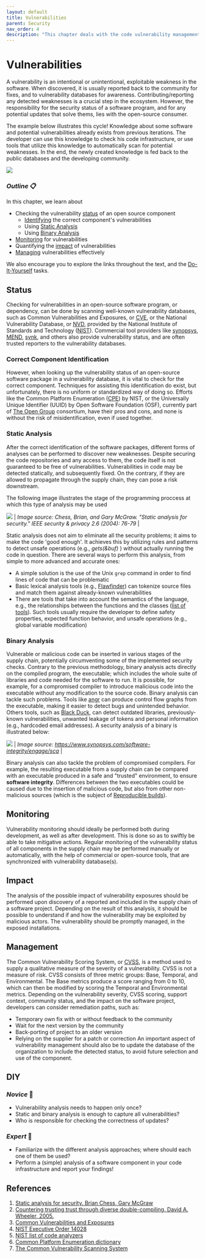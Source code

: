 ```yaml
---
layout: default
title: Vulnerabilities
parent: Security
nav_order: 4
description: "This chapter deals with the code vulnerability management"
---
```


# Vulnerabilities

A vulnerability is an intentional or unintentional, exploitable weakness in the software. When discovered, it is usually reported back to the community for fixes, and to vulnerability databases for awareness. Contributing/reporting any detected weaknesses is a crucial step in the ecosystem. However, the responsibility for the security status of a software program, and for any potential updates that solve thems, lies with the open-source consumer.

The example below illustrates this cycle! Knowledge about some software and potential vulnerabilities already exists from previous iterations. The developer can use this knowledge to check his code infrastructure, or use tools that utilize this knowledge to automatically scan for potential weaknesses. In the end, the newly created knowledge is fed back to the public databases and the developing community.

![](/img/vulnerabilities.png)

### _Outline_ 📋
In this chapter, we learn about
- Checking the vulnerability [status](#status) of an open source component
  - [Identifying](#correct-component-identification) the correct component's vulnerabilities
  - Using [Static Analysis](#static-analysis)
  - Using [Binary Analysis](#binary-analysis)
- [Monitoring](#monitoring) for vulnerabilities
- Quantifying the [impact](#impact) of vulnerabilities
- [Managing](#management) vulnerabilities effectively

We also encourage you to explore the links throughout the text, and the [Do-It-Yourself](#diy) tasks.

## Status

Checking for vulnerabilities in an open-source software program, or dependency, can be done by scanning well-known vulnerability databases, such as Common Vulnerabilities and Exposures, or [CVE](https://cve.mitre.org/), or the National Vulnerability Database, or [NVD](https://nvd.nist.gov/), provided by the National Institute of Standards and Technology ([NIST](https://www.nist.gov/)). Commercial tool providers like [synopsys](https://www.synopsys.com/), [MEND](https://www.mend.io/), [synk](https://snyk.io/), and others also provide vulnerability status, and are often trusted reporters to the vulnerability databases.

### Correct Component Identification

However, when looking up the vulnerability status of an open-source software package in a vulnerability database, it is vital to check for the correct component. Techniques for assisting this identification do exist, but unfortunately, there is no uniform or standardized way of doing so. Efforts like the Common Platform Enumeration ([CPE](https://nvd.nist.gov/products/cpe)) by NIST, or the Universally Unique Identifier (UUID) by Open Software Foundation (OSF), currently part of [The Open Group](https://www.opengroup.org/) consortium, have their pros and cons, and none is without the risk of misidentification, even if used together.

### Static Analysis

After the correct identification of the software packages, different forms of analyses can be performed to discover new weaknesses. Despite securing the code repositories and any access to them, the code itself is not guaranteed to be free of vulnerabilities. Vulnerabilities in code may be detected statically, and subsequently fixed. On the contrary, if they are allowed to propagate through the supply chain, they can pose a risk downstream.

The following image illustrates the stage of the programming proccess at which this type of analysis may be used

![](./img/static-analysis.png) |
*Image source: Chess, Brian, and Gary McGraw. "Static analysis for security." IEEE security & privacy 2.6 (2004): 76-79* |

Static analysis does not aim to eliminate all the security problems; it aims to make the code 'good enough'. It achieves this by utilizing rules and patterns to detect unsafe operations (e.g., *gets(&buf)* ) without actually running the code in question. There are several ways to perform this analysis, from simple to more advanced and accurate ones:

- A simple solution is the use of the Unix `grep` command in order to find lines of code that can be problematic
- Basic lexical analysis tools (e.g., [Flawfinder](https://dwheeler.com/flawfinder/)) can tokenize source files and match them against already-known vulnerabilities
- There are tools that take into account the semantics of the language, e.g., the relationships between the functions and the classes ([list of tools](https://www.nist.gov/itl/ssd/software-quality-group/source-code-security-analyzers)). Such tools usually require the developer to define safety properties, expected function behavior, and unsafe operations (e.g., global variable modification)

### Binary Analysis

Vulnerable or malicious code can be inserted in various stages of the supply chain, potentially circumventing some of the implemented security checks. Contrary to the previous methodology, binary analysis acts directly on the compiled program, the executable; which includes the whole suite of libraries and code needed for the software to run. It is possible, for example, for a compromised compiler to introduce malicious code into the executable without any modification to the source code.
Binary analysis can tackle such problems. Tools like [angr](https://angr.io/) can produce control flow graphs from the executable, making it easier to detect bugs and unintended behavior. Others tools, such as [Black Duck](https://www.synopsys.com/software-integrity/security-testing/software-composition-analysis/binary-analysis.html), can detect outdated libraries, previously-known vulnerabilities, unwanted leakage of tokens and personal information (e.g., hardcoded email addresses). A security analysis of a binary is illustrated below:

![](./img/risk-analysis.png) |
*Image source: https://www.synopsys.com/software-integrity/engage/sca* |

Binary analysis can also tackle the problem of compromised compilers. For example, the resulting executable from a supply chain can be compared with an executable produced in a safe and "trusted" environment, to ensure **software integrity**. Differences between the two executables could be caused due to the insertion of malicious code, but also from other non-malicious sources (which is the subject of [Reproducible builds](SSC-reproducible-builds.md)).

## Monitoring

Vulnerability monitoring should ideally be performed both during development, as well as after development. This is done so as to swiftly be able to take mitigative actions. Regular monitoring of the vulnerability status of all components in the supply chain may be performed manually or automatically, with the help of commercial or open-source tools, that are synchronized with vulnerability database(s).

## Impact

The analysis of the possible impact of vulnerability exposures should be performed upon discovery of a reported and included in the supply chain of a software project. Depending on the result of this analysis, it should be possible to understand if and how the vulnerability may be exploited by malicious actors. The vulnerability should be promptly managed, in the exposed installations.

## Management

The Common Vulnerability Scoring System, or [CVSS](https://www.first.org/cvss/), is a method used to supply a qualitative measure of the severity of a vulnerability. CVSS is not a measure of risk. CVSS consists of three metric groups: Base, Temporal, and Environmental. The Base metrics produce a score ranging from 0 to 10, which can then be modified by scoring the Temporal and Environmental metrics. Depending on the vulnerability severity, CVSS scoring, support context, community status, and the impact on the software project, developers can consider remediation paths, such as:
- Temporary own fix with or without feedback to the community
- Wait for the next version by the community
- Back-porting of project to an older version
- Relying on the supplier for a patch or correction
An important aspect of vulnerability management should also be to update the database of the organization to include the detected status, to avoid future selection and use of the component.

## DIY

### _Novice_ 👾
- Vulnerability analysis needs to happen only once?
- Static and binary analysis is enough to capture all vulnerabilities?
- Who is responsible for checking the correctness of updates?

### _Expert_ 💯
- Familiarize with the different analysis approaches; where should each one of them be used?
- Perform a (simple) analysis of a software component in your code infrastructure and report your findings!

## References


1. [Static analysis for security. Brian Chess, Gary McGraw](https://ieeexplore.ieee.org/stamp/stamp.jsp?arnumber=1366126)
2. [Countering trusting trust through diverse double-compiling. David A. Wheeler, 2005.](https://ieeexplore.ieee.org/document/1565233)
3. [Common Vulnerabilities and Exposures](https://cve.mitre.org/)
4. [NIST Executive Order 14028](https://www.nist.gov/itl/executive-order-14028-improving-nations-cybersecurity/software-security-supply-chains)
5. [NIST list of code analyzers](https://www.nist.gov/itl/ssd/software-quality-group/source-code-security-analyzers)
6. [Common Platform Enumeration dictionary](https://nvd.nist.gov/products/cpe)
7. [The Common Vulnerability Scanning System](https://www.first.org/cvss/)